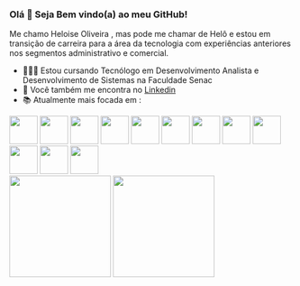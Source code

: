 ### Olá 👋 Seja Bem vindo(a) ao meu GitHub!

Me chamo Heloise Oliveira , mas pode me chamar de Helô e estou em transição de carreira para a área da tecnologia com experiências anteriores nos segmentos administrativo e comercial.

- 👩🏻‍💻 Estou cursando Tecnólogo em Desenvolvimento Analista e Desenvolvimento de Sistemas na Faculdade Senac
- 🔗 Você também me encontra no [Linkedin](https://www.linkedin.com/in/heloise-o-29328955/)
- 📚 Atualmente mais focada em :

<div style="display: inline">
<img width='50' height='50' src="https://cdn.jsdelivr.net/gh/devicons/devicon/icons/html5/html5-original.svg" />
<img width='50' height='50' src="https://cdn.jsdelivr.net/gh/devicons/devicon/icons/javascript/javascript-original.svg" />
<img width='50' height='50' src="https://cdn.jsdelivr.net/gh/devicons/devicon/icons/nodejs/nodejs-original.svg" />
<img width='50' height='50' src="https://cdn.jsdelivr.net/gh/devicons/devicon/icons/java/java-original.svg" />
<img width='50' height='50' src="https://cdn.jsdelivr.net/gh/devicons/devicon/icons/vscode/vscode-original.svg" />
<img width='50' height='50' src="https://cdn.jsdelivr.net/gh/devicons/devicon/icons/microsoftsqlserver/microsoftsqlserver-plain.svg" />
<img width='50' height='50' src="https://cdn.jsdelivr.net/gh/devicons/devicon/icons/azure/azure-original.svg" />
<img width='50' height='50' src="https://cdn.jsdelivr.net/gh/devicons/devicon/icons/apache/apache-original.svg" />
<img width='50' height='50' src="https://cdn.jsdelivr.net/gh/devicons/devicon/icons/figma/figma-original.svg" />
<img width='50' height='50' src="https://cdn.jsdelivr.net/gh/devicons/devicon/icons/cucumber/cucumber-plain.svg" />
<img width='50' height='50' src="https://cdn.jsdelivr.net/gh/devicons/devicon/icons/intellij/intellij-original.svg" />
<img width='50' height='50' src="https://cdn.jsdelivr.net/gh/devicons/devicon/icons/selenium/selenium-original.svg" />
</div>

<div>
  <img height="180em" src="https://github-readme-stats.vercel.app/api?username=HeloiseOliveira&theme=tokyonight&show_icons=true"/>
  <img height="180em" src="https://github-readme-stats.vercel.app/api/top-langs/?username=HeloiseOliveira&layout=compact&langs_count=10&theme=dracula"/)](https://github.com/HeloiseOliveira/github-readme-stats"/>

</div>




          
          
          
          
          
          
          
          
          
          
